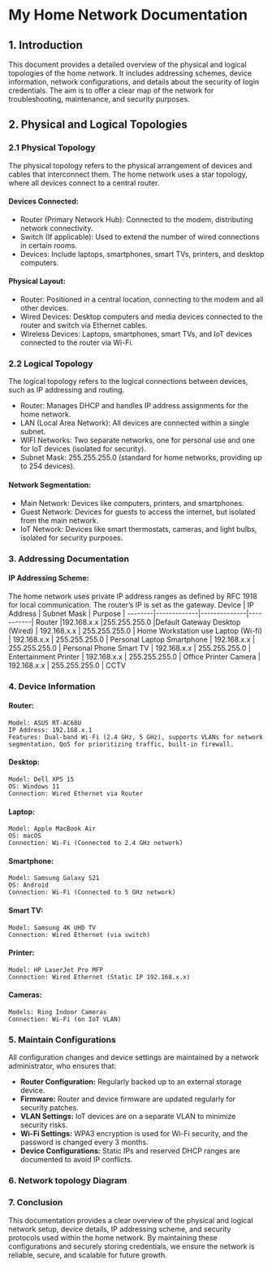 # My Home Network Documentation
## 1. Introduction
This document provides a detailed overview of the physical and logical topologies of the home network. It includes addressing schemes, device information, network configurations, and details about the security of login credentials. The aim is to offer a clear map of the network for troubleshooting, maintenance, and security purposes.
## 2. Physical and Logical Topologies
### 2.1 Physical Topology
The physical topology refers to the physical arrangement of devices and cables that interconnect them. The home network uses a star topology, where all devices connect to a central router.
#### Devices Connected:
* Router (Primary Network Hub): Connected to the modem, distributing network connectivity.
* Switch (If applicable): Used to extend the number of wired connections in certain rooms.
* Devices: Include laptops, smartphones, smart TVs, printers, and desktop computers.

#### Physical Layout:
* Router: Positioned in a central location, connecting to the modem and all other devices.
* Wired Devices: Desktop computers and media devices connected to the router and switch via Ethernet cables.
* Wireless Devices: Laptops, smartphones, smart TVs, and IoT devices connected to the router via Wi-Fi.

### 2.2 Logical Topology
The logical topology refers to the logical connections between devices, such as IP addressing and routing.
* Router: Manages DHCP and handles IP address assignments for the home network.
* LAN (Local Area Network): All devices are connected within a single subnet.
* WIFI Networks: Two separate networks, one for personal use and one for IoT devices (isolated for security).
* Subnet Mask: 255.255.255.0 (standard for home networks, providing up to 254 devices).
#### Network Segmentation:
* Main Network: Devices like computers, printers, and smartphones.
* Guest Network: Devices for guests to access the internet, but isolated from the main network.
* IoT Network: Devices like smart thermostats, cameras, and light bulbs, isolated for security purposes.
### 3. Addressing Documentation
#### IP Addressing Scheme:
The home network uses private IP address ranges as defined by RFC 1918 for local communication. The router’s IP is set as the gateway.
Device  |	IP Address  |	Subnet Mask  |	Purpose  |
--------|-------------|--------------|-----------|
Router  |192.168.x.x  |255.255.255.0 |Default Gateway
Desktop (Wired) | 192.168.x.x | 255.255.255.0 | Home Workstation use
Laptop (Wi-fi) | 192.168.x.x | 255.255.255.0 | Personal Laptop
Smartphone | 192.168.x.x | 255.255.255.0 | Personal Phone 
Smart TV | 192.168.x.x | 255.255.255.0 | Entertainment
Printer | 192.168.x.x | 255.255.255.0 | Office Printer
Camera | 192.168.x.x | 255.255.255.0 | CCTV
### 4. Device Information
 #### Router:
    Model: ASUS RT-AC68U
    IP Address: 192.168.x.1
    Features: Dual-band Wi-Fi (2.4 GHz, 5 GHz), supports VLANs for network segmentation, QoS for prioritizing traffic, built-in firewall.
  #### Desktop:
    Model: Dell XPS 15
    OS: Windows 11
    Connection: Wired Ethernet via Router
  #### Laptop:
    Model: Apple MacBook Air
    OS: macOS
    Connection: Wi-Fi (Connected to 2.4 GHz network)
  #### Smartphone:
    Model: Samsung Galaxy S21
    OS: Android
    Connection: Wi-Fi (Connected to 5 GHz network)
  #### Smart TV:
    Model: Samsung 4K UHD TV
    Connection: Wired Ethernet (via switch)
  #### Printer:
    Model: HP LaserJet Pro MFP
    Connection: Wired Ethernet (Static IP 192.168.x.x)
  #### Cameras:
    Models: Ring Indoor Cameras
    Connection: Wi-Fi (on IoT VLAN)
### 5. Maintain Configurations
All configuration changes and device settings are maintained by a network administrator, who ensures that:
* **Router Configuration:** Regularly backed up to an external storage device.
* **Firmware:** Router and device firmware are updated regularly for security patches.
* **VLAN Settings:** IoT devices are on a separate VLAN to minimize security risks.
* **Wi-Fi Settings:** WPA3 encryption is used for Wi-Fi security, and the password is changed every 3 months.
* **Device Configurations:** Static IPs and reserved DHCP ranges are documented to avoid IP conflicts.
### 6. Network topology Diagram


### 7. Conclusion
This documentation provides a clear overview of the physical and logical network setup, device details, IP addressing scheme, and security protocols used within the home network. By maintaining these configurations and securely storing credentials, we ensure the network is reliable, secure, and scalable for future growth.







